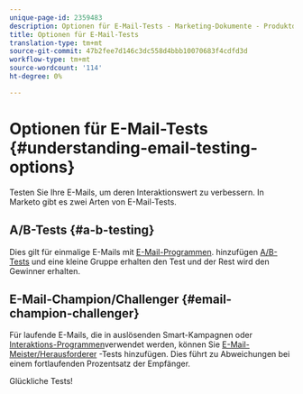 ```yaml
---
unique-page-id: 2359483
description: Optionen für E-Mail-Tests - Marketing-Dokumente - Produktdokumentation
title: Optionen für E-Mail-Tests
translation-type: tm+mt
source-git-commit: 47b2fee7d146c3dc558d4bbb10070683f4cdfd3d
workflow-type: tm+mt
source-wordcount: '114'
ht-degree: 0%

---
```



# Optionen für E-Mail-Tests {#understanding-email-testing-options}

Testen Sie Ihre E-Mails, um deren Interaktionswert zu verbessern. In Marketo gibt es zwei Arten von E-Mail-Tests.

## A/B-Tests {#a-b-testing}

Dies gilt für einmalige E-Mails mit [E-Mail-Programmen](http://docs.marketo.com/display/docs/email+programs). hinzufügen [A/B-Tests](add-an-a-b-test.md) und eine kleine Gruppe erhalten den Test und der Rest wird den Gewinner erhalten.

## E-Mail-Champion/Challenger {#email-champion-challenger}

Für laufende E-Mails, die in auslösenden Smart-Kampagnen oder [Interaktions-Programmen](http://docs.marketo.com/display/docs/drip+nurturing)verwendet werden, können Sie [E-Mail-Meister/Herausforderer](http://docs.marketo.com/pages/viewpage.action?pageid=2359551) -Tests hinzufügen. Dies führt zu Abweichungen bei einem fortlaufenden Prozentsatz der Empfänger.

Glückliche Tests!
